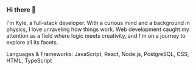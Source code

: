 ### Hi there 👋
I'm Kyle, a full-stack developer. With a curious mind and a background in physics, I love unraveling how things work. Web development caught my attention as a field where logic meets creativity, and I'm on a journey to explore all its facets. 

Languages & Frameworks: JavaScript, React, Node.js, PostgreSQL, CSS, HTML, TypeScript

<!--
**kakriske/kakriske** is a ✨ _special_ ✨ repository because its `README.md` (this file) appears on your GitHub profile.

Here are some ideas to get you started:

- 🔭 I’m currently working on ...
- 🌱 I’m currently learning ...
- 👯 I’m looking to collaborate on ...
- 🤔 I’m looking for help with ...
- 💬 Ask me about ...
- 📫 How to reach me: ...
- 😄 Pronouns: ...
- ⚡ Fun fact: ...
-->
